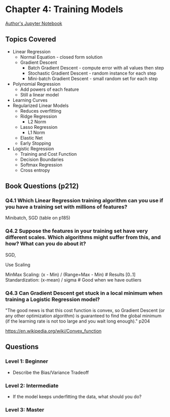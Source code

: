 # Chapter 4: Training Models

[Author's Jupyter Notebook](https://github.com/ageron/handson-ml2/blob/master/04_training_linear_models.ipynb)

## Topics Covered

- Linear Regression
  - Normal Equation - closed form solution
  - Gradient Descent
    - Batch Gradient Descent - compute error with all values then step
    - Stochastic Gradient Descent - random instance for each step
    - Mini-batch Gradient Descent - small random set for each step
- Polynomial Regression
  - Add powers of each feature
  - Still a linear model
- Learning Curves
- Regularized Linear Models
  - Reduces overfitting
  - Ridge Regression
    - L2 Norm
  - Lasso Regression
    - L1 Norm
  - Elastic Net
  - Early Stopping
- Logistic Regression
  - Training and Cost Function
  - Decision Boundaries
  - Softmax Regression
  - Cross entropy

## Book Questions (p212)

### Q4.1 Which Linear Regression training algorithm can you use if you have a training set with millions of features?

Minibatch, SGD (table on p185)

### Q4.2 Suppose the features in your training set have very different scales. Which algorithms might suffer from this, and how? What can you do about it?

SGD, 

Use Scaling

MinMax Scaling: (x - Min) / (Range=Max - Min) # Results [0..1]
Standardization: (x-mean) / sigma  # Good when we have outliers

### Q4.3 Can Gradient Descent get stuck in a local minimum when training a Logistic Regression model?

"The good news is that this cost function is convex, so Gradient Descent (or any other optimization algorithm) is guaranteed to find the global minimum (if the learning rate is not too large and you wait long enough)."  p204 

https://en.wikipedia.org/wiki/Convex_function


## Questions


### Level 1: Beginner

- Describe the Bias/Variance Tradeoff

### Level 2: Intermediate

- If the model keeps underfitting the data, what should you do?

### Level 3: Master
